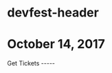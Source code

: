 devfest-header
=====
<h1>October 14, 2017</h1>
<devfest-button is-big>
  Get Tickets
</devfest-button>
-----

